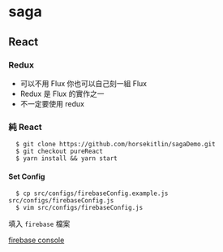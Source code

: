 # saga

## React

### Redux

* 可以不用 Flux 你也可以自己刻一組 Flux
* Redux 是 Flux 的實作之一
* 不一定要使用 redux

### 純 React 

```
  $ git clone https://github.com/horsekitlin/sagaDemo.git
  $ git checkout pureReact
  $ yarn install && yarn start
```

#### Set Config

```
  $ cp src/configs/firebaseConfig.example.js src/configs/firebaseConfig.js
  $ vim src/configs/firebaseConfig.js
```

填入 `firebase` 檔案 

[firebase console](https://console.firebase.google.com)

